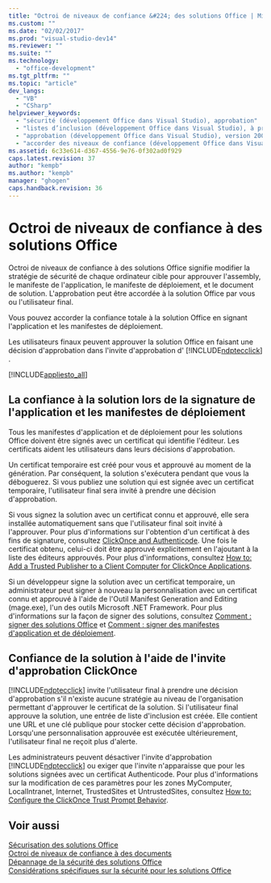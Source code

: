 ```yaml
---
title: "Octroi de niveaux de confiance &#224; des solutions Office | Microsoft Docs"
ms.custom: ""
ms.date: "02/02/2017"
ms.prod: "visual-studio-dev14"
ms.reviewer: ""
ms.suite: ""
ms.technology: 
  - "office-development"
ms.tgt_pltfrm: ""
ms.topic: "article"
dev_langs: 
  - "VB"
  - "CSharp"
helpviewer_keywords: 
  - "sécurité (développement Office dans Visual Studio), approbation"
  - "listes d’inclusion (développement Office dans Visual Studio), à propos des listes d’inclusion"
  - "approbation (développement Office dans Visual Studio), version 2007 d’Office System"
  - "accorder des niveaux de confiance (développement Office dans Visual Studio)"
ms.assetid: 6c33e614-d367-4556-9e76-0f302ad0f929
caps.latest.revision: 37
author: "kempb"
ms.author: "kempb"
manager: "ghogen"
caps.handback.revision: 36
---
```

# Octroi de niveaux de confiance &#224; des solutions Office
  Octroi de niveaux de confiance à des solutions Office signifie modifier la stratégie de sécurité de chaque ordinateur cible pour approuver l'assembly, le manifeste de l'application, le manifeste de déploiement, et le document de solution.  L'approbation peut être accordée à la solution Office par vous ou l'utilisateur final.  
  
 Vous pouvez accorder la confiance totale à la solution Office en signant l'application et les manifestes de déploiement.  
  
 Les utilisateurs finaux peuvent approuver la solution Office en faisant une décision d'approbation dans l'invite d'approbation d' [!INCLUDE[ndptecclick](../vsto/includes/ndptecclick-md.md)] .  
  
 [!INCLUDE[appliesto_all](../vsto/includes/appliesto-all-md.md)]  
  
##  <a name="Signing"></a> La confiance à la solution lors de la signature de l'application et les manifestes de déploiement  
 Tous les manifestes d'application et de déploiement pour les solutions Office doivent être signés avec un certificat qui identifie l'éditeur.  Les certificats aident les utilisateurs dans leurs décisions d'approbation.  
  
 Un certificat temporaire est créé pour vous et approuvé au moment de la génération. Par conséquent, la solution s'exécutera pendant que vous la déboguerez.  Si vous publiez une solution qui est signée avec un certificat temporaire, l'utilisateur final sera invité à prendre une décision d'approbation.  
  
 Si vous signez la solution avec un certificat connu et approuvé, elle sera installée automatiquement sans que l'utilisateur final soit invité à l'approuver.  Pour plus d'informations sur l'obtention d'un certificat à des fins de signature, consultez [ClickOnce and Authenticode](../deployment/clickonce-and-authenticode.md).  Une fois le certificat obtenu, celui\-ci doit être approuvé explicitement en l'ajoutant à la liste des éditeurs approuvés.  Pour plus d'informations, consultez [How to: Add a Trusted Publisher to a Client Computer for ClickOnce Applications](~/deployment/how-to-add-a-trusted-publisher-to-a-client-computer-for-clickonce-applications.md).  
  
 Si un développeur signe la solution avec un certificat temporaire, un administrateur peut signer à nouveau la personnalisation avec un certificat connu et approuvé à l'aide de l'Outil Manifest Generation and Editing \(mage.exe\), l'un des outils Microsoft .NET Framework.  Pour plus d'informations sur la façon de signer des solutions, consultez [Comment : signer des solutions Office](../vsto/how-to-sign-office-solutions.md) et [Comment : signer des manifestes d'application et de déploiement](~/ide/how-to-sign-application-and-deployment-manifests.md).  
  
##  <a name="TrustPrompt"></a> Confiance de la solution à l'aide de l'invite d'approbation ClickOnce  
 [!INCLUDE[ndptecclick](../vsto/includes/ndptecclick-md.md)] invite l'utilisateur final à prendre une décision d'approbation s'il n'existe aucune stratégie au niveau de l'organisation permettant d'approuver le certificat de la solution.  Si l'utilisateur final approuve la solution, une entrée de liste d'inclusion est créée. Elle contient une URL et une clé publique pour stocker cette décision d'approbation.  Lorsqu'une personnalisation approuvée est exécutée ultérieurement, l'utilisateur final ne reçoit plus d'alerte.  
  
 Les administrateurs peuvent désactiver l'invite d'approbation [!INCLUDE[ndptecclick](../vsto/includes/ndptecclick-md.md)] ou exiger que l'invite n'apparaisse que pour les solutions signées avec un certificat Authenticode.  Pour plus d'informations sur la modification de ces paramètres pour les zones MyComputer, LocalIntranet, Internet, TrustedSites et UntrustedSites, consultez [How to: Configure the ClickOnce Trust Prompt Behavior](~/deployment/how-to-configure-the-clickonce-trust-prompt-behavior.md).  
  
## Voir aussi  
 [Sécurisation des solutions Office](../vsto/securing-office-solutions.md)   
 [Octroi de niveaux de confiance à des documents](../vsto/granting-trust-to-documents.md)   
 [Dépannage de la sécurité des solutions Office](../vsto/troubleshooting-office-solution-security.md)   
 [Considérations spécifiques sur la sécurité pour les solutions Office](../vsto/specific-security-considerations-for-office-solutions.md)  
  
  